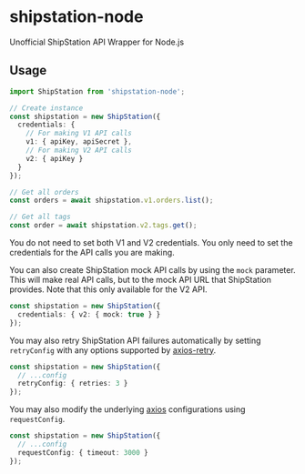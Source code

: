 # shipstation-node

Unofficial ShipStation API Wrapper for Node.js

## Usage

```ts
import ShipStation from 'shipstation-node';

// Create instance
const shipstation = new ShipStation({
  credentials: {
    // For making V1 API calls
    v1: { apiKey, apiSecret },
    // For making V2 API calls
    v2: { apiKey }
  }
});

// Get all orders
const orders = await shipstation.v1.orders.list();

// Get all tags
const order = await shipstation.v2.tags.get();
```

You do not need to set both V1 and V2 credentials. You only need to set the credentials for the API calls you are making.

You can also create ShipStation mock API calls by using the `mock` parameter. This will make real API calls, but to the mock API URL that ShipStation provides. Note that this only available for the V2 API.

```ts
const shipstation = new ShipStation({
  credentials: { v2: { mock: true } }
});
```

You may also retry ShipStation API failures automatically by setting `retryConfig` with any options supported by [axios-retry](https://www.npmjs.com/package/axios-retry).

```ts
const shipstation = new ShipStation({
  // ...config
  retryConfig: { retries: 3 }
});
```

You may also modify the underlying [axios](https://www.npmjs.com/package/axios) configurations using `requestConfig`.

```ts
const shipstation = new ShipStation({
  // ...config
  requestConfig: { timeout: 3000 }
});
```
